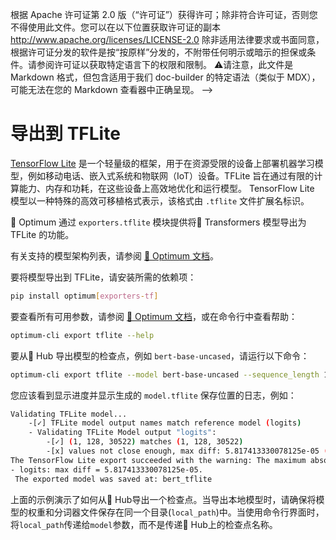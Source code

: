 <!--版权所有2023年HuggingFace团队。保留所有权利。-->
根据 Apache 许可证第 2.0 版（“许可证”）获得许可；除非符合许可证，否则您不得使用此文件。您可以在以下位置获取许可证的副本
http://www.apache.org/licenses/LICENSE-2.0
除非适用法律要求或书面同意，根据许可证分发的软件是按“按原样”分发的，不附带任何明示或暗示的担保或条件。请参阅许可证以获取特定语言下的权限和限制。
⚠️请注意，此文件是 Markdown 格式，但包含适用于我们 doc-builder 的特定语法（类似于 MDX），可能无法在您的 Markdown 查看器中正确呈现。
-->

# 导出到 TFLite

[TensorFlow Lite](https://www.tensorflow.org/lite/guide) 是一个轻量级的框架，用于在资源受限的设备上部署机器学习模型，例如移动电话、嵌入式系统和物联网（IoT）设备。TFLite 旨在通过有限的计算能力、内存和功耗，在这些设备上高效地优化和运行模型。
TensorFlow Lite 模型以一种特殊的高效可移植格式表示，该格式由 `.tflite` 文件扩展名标识。

🤗 Optimum 通过 `exporters.tflite` 模块提供将🤗 Transformers 模型导出为 TFLite 的功能。

有关支持的模型架构列表，请参阅 [🤗 Optimum 文档](https://huggingface.co/docs/optimum/exporters/tflite/overview)。

要将模型导出到 TFLite，请安装所需的依赖项： 

```bash
pip install optimum[exporters-tf]
```

要查看所有可用参数，请参阅 [🤗 Optimum 文档](https://huggingface.co/docs/optimum/main/en/exporters/tflite/usage_guides/export_a_model)，或在命令行中查看帮助：
```bash
optimum-cli export tflite --help
```

要从🤗 Hub 导出模型的检查点，例如 `bert-base-uncased`，请运行以下命令：
```bash
optimum-cli export tflite --model bert-base-uncased --sequence_length 128 bert_tflite/
```

您应该看到显示进度并显示生成的 `model.tflite` 保存位置的日志，例如：
```bash
Validating TFLite model...
	-[✓] TFLite model output names match reference model (logits)
	- Validating TFLite Model output "logits":
		-[✓] (1, 128, 30522) matches (1, 128, 30522)
		-[x] values not close enough, max diff: 5.817413330078125e-05 (atol: 1e-05)
The TensorFlow Lite export succeeded with the warning: The maximum absolute difference between the output of the reference model and the TFLite exported model is not within the set tolerance 1e-05:
- logits: max diff = 5.817413330078125e-05.
 The exported model was saved at: bert_tflite
```
上面的示例演示了如何从🤗 Hub导出一个检查点。当导出本地模型时，请确保将模型的权重和分词器文件保存在同一个目录(`local_path`)中。当使用命令行界面时，将`local_path`传递给`model`参数，而不是传递🤗 Hub上的检查点名称。